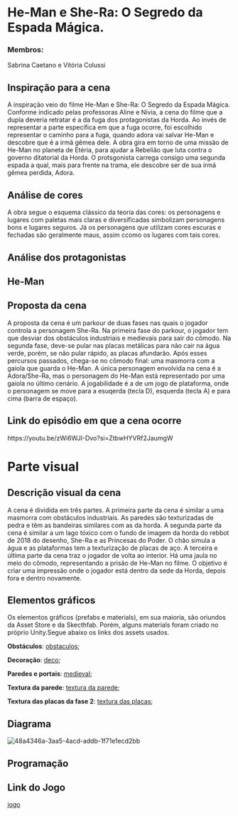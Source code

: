# He-Man e She-Ra: O Segredo da Espada Mágica.

### Membros:
<p>Sabrina Caetano e Vitória Colussi</p>

## Inspiração para a cena
<p>A inspiração veio do filme He-Man e She-Ra: O Segredo da Espada Mágica. Conforme indicado pelas professoras Aline e Nívia, a cena do filme que a dupla deveria retratar é a da fuga dos protagonistas da Horda. Ao invés de representar a parte específica em que a fuga ocorre, foi escolhido representar o caminho para a fuga, quando adora vai salvar He-Man e descobre que é a irmã gêmea dele. A obra gira em torno de uma missão de He-Man no planeta de Etéria, para ajudar a Rebelião que luta contra o governo ditatorial da Horda. O protsgonista carrega consigo uma segunda espada a qual, mais para frente na trama, ele descobre ser de sua irmã gêmea perdida, Adora.</p>

## Análise de cores
<p>A obra segue o esquema clássico da teoria das cores: os personagens e lugares com paletas mais claras e diversificadas simbolizam personagens bons e lugares seguros. Já os personagens que utilizam cores escuras e fechadas são geralmente maus, assim ccomo os lugares com tais cores.</p>

## Análise dos protagonistas

## He-Man

## Proposta da cena
<p>A proposta da cena é um parkour de duas fases nas quais o jogador controla a personagem She-Ra. Na primeira fase do parkour, o jogador tem que desviar dos obstáculos industriais e medievais para sair do cômodo. Na segunda fase, deve-se pular nas placas metálicas para não cair na água verde, porém, se não pular rápido, as placas afundarão. Após esses percursos passados, chega-se no cômodo final: uma masmorra com a gaiola que guarda o He-Man. A única personagem envolvida na cena é a Adora/She-Ra, mas o personagem do He-Man está representado por uma gaiola no último cenário. A jogabilidade é a de um jogo de plataforma, onde o personagem se move para a esuqerda (tecla D), esquerda (tecla A) e para cima (barra de espaço).</p>



## Link do episódio em que a cena ocorre
<p>https://youtu.be/zWi6WJI-Dvo?si=ZtbwHYVRf2JaumgW</p>



# Parte visual

## Descrição visual da cena 
<p>A cena é dividida em três partes. A primeira parte da cena é similar a uma masmorra com obstáculos industriais. As paredes são texturizadas de pedra e têm as bandeiras similares com as da horda. A segunda parte da cena é similar a um lago tóxico com o fundo de imagem da horda do rebbot de 2018 do desenho, She-Ra e as Princesas do Poder. O chão simula a água e as plataformas tem a texturização de placas de aço. A terceira e última parte da cena traz o jogador de volta ao interior. Há uma jaula no meio do cômodo, representando a prisão de He-Man no filme. O objetivo é criar uma impressão onde o jogador está dentro da sede da Horda, depois fora e dentro novamente.</p>

## Elementos gráficos
<p>Os elementos gráficos (prefabs e materials), em sua maioria, são oriundos da Asset Store e da Skecthfab. Porém, alguns materials foram criado no próprio Unity.Segue abaixo os links dos assets usados.</p>


**Obstáculos**: [obstaculos](https://assetstore.unity.com/packages/3d/props/weapons/lowpoly-medieval-weapon-pack-291374);

**Decoração**: [deco](https://assetstore.unity.com/packages/3d/props/medieval-props-v2-258935);

**Paredes e portais**: [medieval](https://assetstore.unity.com/packages/3d/environments/dungeons/lite-dungeon-pack-low-poly-3d-art-by-gridness-242692);

**Textura da parede**: [textura da parede](https://assetstore.unity.com/packages/tools/particles-effects/volumetric-lines-29160);

**Textura das placas da fase 2**: [textura das placas](https://assetstore.unity.com/packages/2d/textures-materials/free-sci-fi-textures-9933); 

## Diagrama
![48a4346a-3aa5-4acd-addb-1f71e1ecd2bb](https://github.com/user-attachments/assets/53fccddf-4988-4a6d-9381-c532f52c7dae)


## Programação



## Link do Jogo
[jogo](https://drive.google.com/drive/folders/1USfRsre0vSOTuZmRf-48YkjqhzP5gReF?hl=pt_BR)


